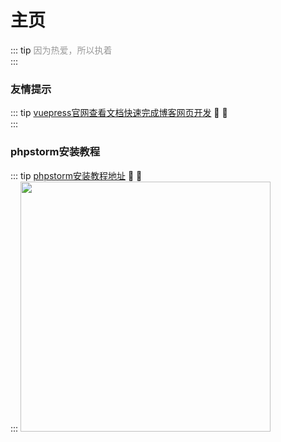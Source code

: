 # 主页
::: tip  <span style="color:#999;font-weight: initial;">因为热爱，所以执着</span>
 &ensp;                     				  
:::
### 友情提示
::: tip <span style="color:#999;font-weight: initial;"><a href="http://caibaojian.com/vuepress/">vuepress官网查看文档快速完成博客网页开发</a></span> 🎉 💯
&ensp;                     				  
:::
### phpstorm安装教程
::: tip <span style="color:#999;font-weight: initial;"><a href="https://blog.csdn.net/zff980320/article/details/88971296">phpstorm安装教程地址</a></span> 🎉 💯
&ensp;                     				  
:::
<img src="man.jpg" style="width:400px"/>